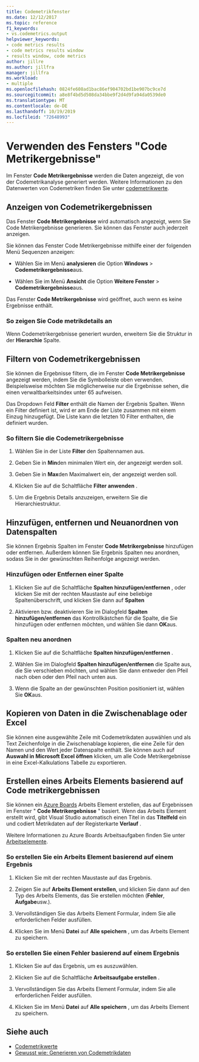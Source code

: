 ```yaml
---
title: Codemetrikfenster
ms.date: 12/12/2017
ms.topic: reference
f1_keywords:
- vs.codemetrics.output
helpviewer_keywords:
- code metrics results
- code metrics results window
- results window, code metrics
author: jillre
ms.author: jillfra
manager: jillfra
ms.workload:
- multiple
ms.openlocfilehash: 0824fe608ad1bac86ef904702bd1be907bc9ce7d
ms.sourcegitcommit: a8e8f4bd5d508da34bbe9f2d4d9fa94da0539de0
ms.translationtype: MT
ms.contentlocale: de-DE
ms.lasthandoff: 10/19/2019
ms.locfileid: "72648993"
---
```

# <a name="use-the-code-metrics-results-window"></a>Verwenden des Fensters "Code Metrikergebnisse"

Im Fenster **Code Metrikergebnisse** werden die Daten angezeigt, die von der Codemetrikanalyse generiert werden. Weitere Informationen zu den Datenwerten von Codemetriken finden Sie unter [codemetrikwerte](../code-quality/code-metrics-values.md).

## <a name="display-code-metrics-results"></a>Anzeigen von Codemetrikergebnissen

Das Fenster **Code Metrikergebnisse** wird automatisch angezeigt, wenn Sie Code Metrikergebnisse generieren. Sie können das Fenster auch jederzeit anzeigen.

Sie können das Fenster Code Metrikergebnisse mithilfe einer der folgenden Menü Sequenzen anzeigen:

- Wählen Sie im Menü **analysieren** die Option **Windows**  > **Codemetrikergebnisse**aus.

- Wählen Sie im Menü **Ansicht** die Option **Weitere Fenster**  > **Codemetrikergebnisse**aus.

Das Fenster **Code Metrikergebnisse** wird geöffnet, auch wenn es keine Ergebnisse enthält.

### <a name="to-view-code-metrics-details"></a>So zeigen Sie Code metrikdetails an

Wenn Codemetrikergebnisse generiert wurden, erweitern Sie die Struktur in der **Hierarchie** Spalte.

## <a name="filter-code-metrics-results"></a>Filtern von Codemetrikergebnissen

Sie können die Ergebnisse filtern, die im Fenster **Code Metrikergebnisse** angezeigt werden, indem Sie die Symbolleiste oben verwenden. Beispielsweise möchten Sie möglicherweise nur die Ergebnisse sehen, die einen verwaltbarkeitsindex unter 65 aufweisen.

Das Dropdown Feld **Filter** enthält die Namen der Ergebnis Spalten. Wenn ein Filter definiert ist, wird er am Ende der Liste zusammen mit einem Einzug hinzugefügt. Die Liste kann die letzten 10 Filter enthalten, die definiert wurden.

### <a name="to-filter-the-code-metrics-results"></a>So filtern Sie die Codemetrikergebnisse

1. Wählen Sie in der Liste **Filter** den Spaltennamen aus.

2. Geben Sie in **Min**den minimalen Wert ein, der angezeigt werden soll.

3. Geben Sie in **Max**den Maximalwert ein, der angezeigt werden soll.

4. Klicken Sie auf die Schaltfläche **Filter anwenden** .

5. Um die Ergebnis Details anzuzeigen, erweitern Sie die Hierarchiestruktur.

## <a name="add-remove-and-rearrange-data-columns"></a>Hinzufügen, entfernen und Neuanordnen von Datenspalten

Sie können Ergebnis Spalten im Fenster **Code Metrikergebnisse** hinzufügen oder entfernen. Außerdem können Sie Ergebnis Spalten neu anordnen, sodass Sie in der gewünschten Reihenfolge angezeigt werden.

### <a name="add-or-remove-a-column"></a>Hinzufügen oder Entfernen einer Spalte

1. Klicken Sie auf die Schaltfläche **Spalten hinzufügen/entfernen** , oder klicken Sie mit der rechten Maustaste auf eine beliebige Spaltenüberschrift, und klicken Sie dann auf **Spalten**

1. Aktivieren bzw. deaktivieren Sie im Dialogfeld **Spalten hinzufügen/entfernen** das Kontrollkästchen für die Spalte, die Sie hinzufügen oder entfernen möchten, und wählen Sie dann **OK**aus.

### <a name="rearrange-columns"></a>Spalten neu anordnen

1. Klicken Sie auf die Schaltfläche **Spalten hinzufügen/entfernen** .

1. Wählen Sie im Dialogfeld **Spalten hinzufügen/entfernen** die Spalte aus, die Sie verschieben möchten, und wählen Sie dann entweder den Pfeil nach oben oder den Pfeil nach unten aus.

1. Wenn die Spalte an der gewünschten Position positioniert ist, wählen Sie **OK**aus.

## <a name="copy-data-to-the-clipboard-or-excel"></a>Kopieren von Daten in die Zwischenablage oder Excel

Sie können eine ausgewählte Zeile mit Codemetrikdaten auswählen und als Text Zeichenfolge in die Zwischenablage kopieren, die eine Zeile für den Namen und den Wert jeder Datenspalte enthält. Sie können auch auf **Auswahl in Microsoft Excel öffnen** klicken, um alle Code Metrikergebnisse in eine Excel-Kalkulations Tabelle zu exportieren.

## <a name="create-a-work-item-based-on-code-metric-results"></a>Erstellen eines Arbeits Elements basierend auf Code metrikergebnissen

Sie können ein [Azure Boards](/azure/devops/boards/index?view=vsts) Arbeits Element erstellen, das auf Ergebnissen im Fenster " **Code Metrikergebnisse** " basiert. Wenn das Arbeits Element erstellt wird, gibt Visual Studio automatisch einen Titel in das **Titelfeld** ein und codiert Metrikdaten auf der Registerkarte **Verlauf** .

Weitere Informationen zu Azure Boards Arbeitsaufgaben finden Sie unter [Arbeitselemente](/azure/devops/boards/work-items/index?view=vsts).

### <a name="to-create-a-work-item-based-on-a-result"></a>So erstellen Sie ein Arbeits Element basierend auf einem Ergebnis

1. Klicken Sie mit der rechten Maustaste auf das Ergebnis.

2. Zeigen Sie auf **Arbeits Element erstellen**, und klicken Sie dann auf den Typ des Arbeits Elements, das Sie erstellen möchten (**Fehler**, **Aufgabe**usw.).

3. Vervollständigen Sie das Arbeits Element Formular, indem Sie alle erforderlichen Felder ausfüllen.

4. Klicken Sie im Menü **Datei** auf **Alle speichern** , um das Arbeits Element zu speichern.

### <a name="to-create-a-bug-based-on-a-result"></a>So erstellen Sie einen Fehler basierend auf einem Ergebnis

1. Klicken Sie auf das Ergebnis, um es auszuwählen.

2. Klicken Sie auf die Schaltfläche **Arbeitsaufgabe erstellen** .

3. Vervollständigen Sie das Arbeits Element Formular, indem Sie alle erforderlichen Felder ausfüllen.

4. Klicken Sie im Menü **Datei** auf **Alle speichern** , um das Arbeits Element zu speichern.

## <a name="see-also"></a>Siehe auch

- [Codemetrikwerte](../code-quality/code-metrics-values.md)
- [Gewusst wie: Generieren von Codemetrikdaten](../code-quality/how-to-generate-code-metrics-data.md)
